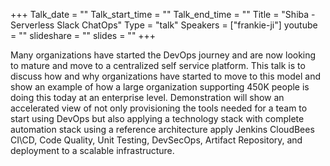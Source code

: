 +++
Talk_date = ""
Talk_start_time = ""
Talk_end_time = ""
Title = "Shiba - Serverless Slack ChatOps"
Type = "talk"
Speakers = ["frankie-ji"]
youtube = ""
slideshare = ""
slides = ""
+++

Many organizations have started the DevOps journey and are now looking to mature and move to a centralized self service platform. This talk is to discuss how and why organizations have started to move to this model and show an example of how a large organization supporting 450K people is doing this today at an enterprise level. Demonstration will show an accelerated view of not only provisioning the tools needed for a team to start using DevOps but also applying a technology stack with complete automation stack using a reference architecture apply Jenkins CloudBees CI\CD, Code Quality, Unit Testing, DevSecOps, Artifact Repository, and deployment to a scalable infrastructure.